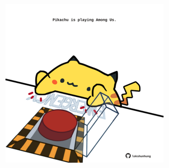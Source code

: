 <!-- built at 02/06/2021, 11:09:04 UTC -->
<p align="center">
  <img width="500" height="500" src="./ReadmeImage.svg">
</p>

